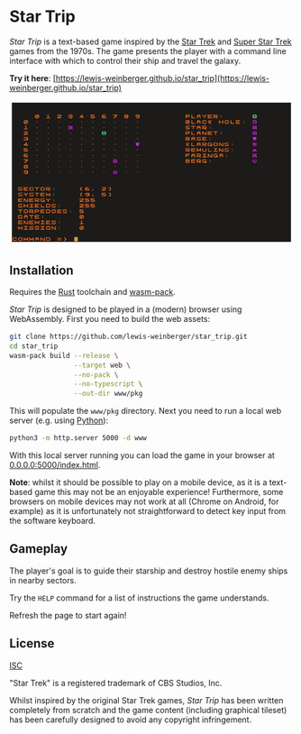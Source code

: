 # Star Trip

*Star Trip* is a text-based game inspired by the
[Star Trek](https://en.wikipedia.org/wiki/Star_Trek_(1971_video_game))
and
[Super Star Trek](http://www.catb.org/~esr/super-star-trek/sst-doc.html)
games from the 1970s. The game presents the player with a command line
interface with which to control their ship and travel the galaxy.

**Try it here**:
[https://lewis-weinberger.github.io/star_trip](https://lewis-weinberger.github.io/star_trip)

![Screenshot](screenshot.png)

## Installation

Requires the [Rust](https://www.rust-lang.org/tools/install)
toolchain and [wasm-pack](https://rustwasm.github.io/wasm-pack/installer/).

*Star Trip* is designed to be played in a (modern) browser using
WebAssembly. First you need to build the web assets:

```sh
git clone https://github.com/lewis-weinberger/star_trip.git
cd star_trip
wasm-pack build --release \
                --target web \
                --no-pack \
                --no-typescript \
                --out-dir www/pkg
```

This will populate the `www/pkg` directory. Next you need
to run a local web server
(e.g. using [Python](https://www.python.org/downloads/)):

```sh
python3 -m http.server 5000 -d www
```

With this local server running you can load the game in
your browser at [0.0.0.0:5000/index.html](http://0.0.0.0:5000/index.html).

**Note**: whilst it should be possible to play on a mobile device, as it
is a text-based game this may not be an enjoyable experience! Furthermore, some browsers on mobile devices may not work at all (Chrome on Android, for example) as it is unfortunately not straightforward to detect key input from the software keyboard.

## Gameplay

The player's goal is to guide their starship and destroy hostile
enemy ships in nearby sectors.

Try the `HELP` command for a list of instructions the game understands.

Refresh the page to start again!

## License

[ISC](./LICENSE)

"Star Trek" is a registered trademark of CBS Studios, Inc.

Whilst inspired by the original Star Trek games, *Star Trip* has
been written completely from scratch and the game content
(including graphical tileset) has been carefully designed to avoid
any copyright infringement.
